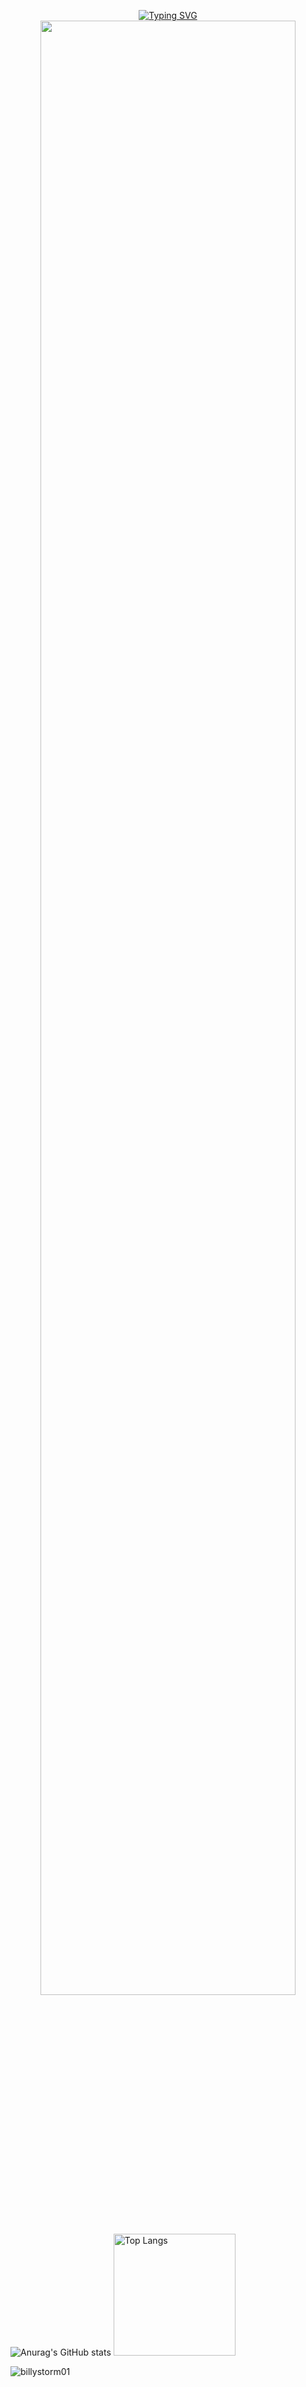 <p align="center">
<a href="https://git.io/typing-svg"><img src="https://readme-typing-svg.demolab.com?font=Fira+Code&weight=600&size=40&duration=3000&pause=800&color=02F71C&center=true&vCenter=true&width=1000&lines=Hi%2C+I'm+Billy;I'm+a+Full+Stack+Software+Engineer;I+like+to+create+cool+things" alt="Typing SVG" /></a>
<img src="https://user-images.githubusercontent.com/74038190/212284115-f47cd8ff-2ffb-4b04-b5bf-4d1c14c0247f.gif" width="90%">
<br><br>

![Anurag's GitHub stats](https://github-readme-stats.vercel.app/api?username=BillyStorm01&show_icons=true&theme=dark)
<img src="https://github-readme-stats.vercel.app/api/top-langs/?username=BillyStorm01&layout=compact&theme=dark" alt="Top Langs" height="195px"/>
<p><img align="center" src="https://github-readme-streak-stats.herokuapp.com/?user=billystorm01&theme=dark" alt="billystorm01" /></p>
